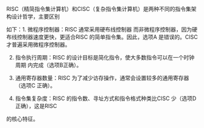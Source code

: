 RISC（精简指令集计算机）和CISC（复杂指令集计算机）是两种不同的指令集架构设计哲学，主要区别

如下：1. 微程序控制器：RISC 通常采用硬布线控制器 而非微程序控制器，因为硬布线控制器速度更快，更适合RISC 的简单指令集。因此，选项A 是错误的。CISC 才普遍采用微程序控制器。

2. 指令执行周期：RISC 的设计目标是简化指令，使大多数指令可以在一个时钟周期 内完成（选项B正确）。

3. 通用寄存器数量：RISC 为了减少访存操作，通常会设置较多的通用寄存器（选项C 正确）。

4. 指令集复杂度：RISC 的指令数、寻址方式和指令格式种类比CISC 少（选项D 正确），这是RISC

的核心特征。